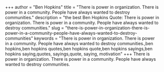 +++
author = "Ben Hopkins"
title = "There is power in organization. There is power in a community. People have always wanted to destroy communities."
description = "the best Ben Hopkins Quote: There is power in organization. There is power in a community. People have always wanted to destroy communities."
slug = "there-is-power-in-organization-there-is-power-in-a-community-people-have-always-wanted-to-destroy-communities"
keywords = "There is power in organization. There is power in a community. People have always wanted to destroy communities.,ben hopkins,ben hopkins quotes,ben hopkins quote,ben hopkins sayings,ben hopkins saying,quotes, sayings,quote, saying, motivation"
+++
There is power in organization. There is power in a community. People have always wanted to destroy communities.
